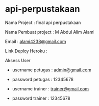 # api-perpustakaan

Nama Project            : final api perpustakaan

Nama Pembuat project    : M Abdul Alim Alami

Email                   : alami4238@gmail.com

Link Deploy Heroku      : 

Aksess User      
       
- username petugas : admin@gmail.com
- password petugas : 12345678

- username trainer : trainer@gmail.com
- password trainer : 12345678

                    
